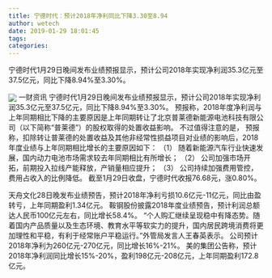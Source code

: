 ```yaml
---
title: 宁德时代：预计2018年净利同比下降3.30至8.94
author: wetech
date: 2019-01-29 18:01:45
tags: 
categories: 
---
```

宁德时代1月29日晚间发布业绩预报显示，预计公司2018年实现净利润35.3亿元至37.5亿元，同比下降8.94%至3.30%。
<!-- more -->
<img align="center" border="0" src="https://imgcdn.yicai.com/uppics/images/2019/01/b8e95cc54814dd335f2cb12cdf54e3bb.jpg" />
一财资讯
宁德时代1月29日晚间发布业绩预报显示，预计公司2018年实现净利润35.3亿元至37.5亿元，同比下降8.94%至3.30%。
预报称，2018年度净利润与上年同期相比下降的主要原因是上年同期转让了北京普莱德新能源电池科技有限公司（以下简称“普莱德”）的股权取得的处置收益影响。
不过值得注意的是，
预报称，扣除转让普莱德的处置收益及其他非经常性损益项目对业绩的影响后，2018年度业绩与上年同期相比增长的主要原因如下：
（1） 随着新能源汽车行业快速发展，国内动力电池市场需求较去年同期相比有所增长；
（2） 公司加强市场开拓，前期投入拉线产能释放，产销量相应提升；
（3） 公司持续加强费用管控，费用占收入的比例降低。
截至1月29日收盘，宁德时代收报76.68元，涨0.80%。
 
 
天舟文化28日晚发布业绩预告，预计2018年净利亏损10.6亿元-11亿元，同比由盈转亏，上年同期盈利1.34亿元。
鞍钢股份披露2018年度业绩预告，预计利润总额达人民币100亿元左右，同比增长58.4%。
“个人购汇继续呈现稳中有降态势。随着国内产品质量以及生态环境、教育水平等软实力的提升，国内居民跨境消费将更加理性和平稳，有利于经常账户平稳运行。”外管局发言人王春英表示。
公司预计2018年净利为260亿元-270亿元，同比增长16%-21%。
美的集团公告称，预计2018年净利润同比增长15%-20%，盈利198亿元-208亿元，上年同期盈利172.8亿元。
